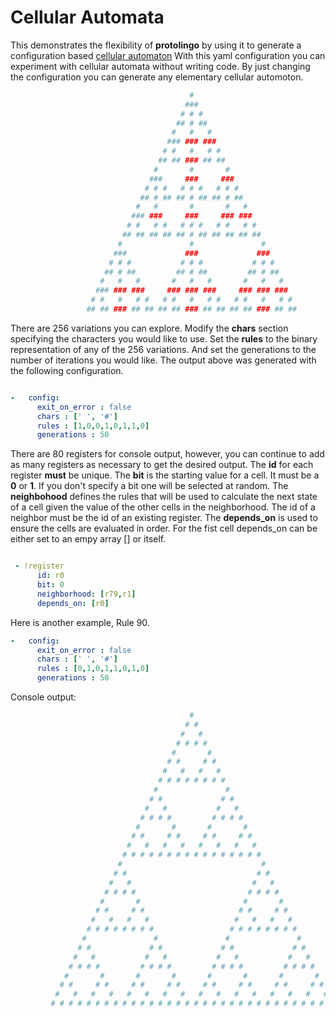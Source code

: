 # Cellular Automata

This demonstrates the flexibility of **protolingo** by using it to generate a configuration based [cellular automaton](http://mathworld.wolfram.com/ElementaryCellularAutomaton.html)
With this yaml configuration you can experiment with cellular automata without writing code. By just changing the configuration you can generate any elementary cellular automoton.


```bash
                                        #
                                       ###
                                      # # #
                                     ## # ##
                                    #   #   #
                                   ### ### ###
                                  # #   #   # #
                                 ## ## ### ## ##
                                #       #       #
                               ###     ###     ###
                              # # #   # # #   # # #
                             ## # ## ## # ## ## # ##
                            #   #       #       #   #
                           ### ###     ###     ### ###
                          # #   # #   # # #   # #   # #
                         ## ## ## ## ## # ## ## ## ## ##
                        #               #               #
                       ###             ###             ###
                      # # #           # # #           # # #
                     ## # ##         ## # ##         ## # ##
                    #   #   #       #   #   #       #   #   #
                   ### ### ###     ### ### ###     ### ### ###
                  # #   #   # #   # #   #   # #   # #   #   # #
                 ## ## ### ## ## ## ## ### ## ## ## ## ### ## ##
```

There are 256 variations you can explore. Modify the **chars** section specifying the characters you would like to use. Set the **rules** to the binary representation of any of the 256 variations. And set the generations to the number of iterations you would like. The output above was generated with the following configuration.

```yaml

-   config:
      exit_on_error : false
      chars : [' ', '#']
      rules : [1,0,0,1,0,1,1,0]
      generations : 50

```

There are 80 registers for console output, however, you can continue to add as many registers as necessary to get the desired output. The **id** for each register **must** be unique. The **bit** is the starting value for a cell. It must be a **0** or **1**. If you don't specify a bit one will be selected at random. The **neighbohood** defines the rules that will be used to calculate the next state of a cell given the value of the other cells in the neighborhood. The id of a neighbor must be the id of an existing register. The **depends_on** is used to ensure the cells are evaluated in order. For the fist cell depends_on can be either set to an empy array [] or itself.

```yaml

 - !register
      id: r0
      bit: 0
      neighborhood: [r79,r1]
      depends_on: [r0]

```

Here is another example, Rule 90.

```yaml
-   config:
      exit_on_error : false
      chars : [' ', '#']
      rules : [0,1,0,1,1,0,1,0]
      generations : 50

```

Console output:

```bash
                                        #
                                       # #
                                      #   #
                                     # # # #
                                    #       #
                                   # #     # #
                                  #   #   #   #
                                 # # # # # # # #
                                #               #
                               # #             # #
                              #   #           #   #
                             # # # #         # # # #
                            #       #       #       #
                           # #     # #     # #     # #
                          #   #   #   #   #   #   #   #
                         # # # # # # # # # # # # # # # #
                        #                               #
                       # #                             # #
                      #   #                           #   #
                     # # # #                         # # # #
                    #       #                       #       #
                   # #     # #                     # #     # #
                  #   #   #   #                   #   #   #   #
                 # # # # # # # #                 # # # # # # # #
                #               #               #               #
               # #             # #             # #             # #
              #   #           #   #           #   #           #   #
             # # # #         # # # #         # # # #         # # # #
            #       #       #       #       #       #       #       #
           # #     # #     # #     # #     # #     # #     # #     # #
          #   #   #   #   #   #   #   #   #   #   #   #   #   #   #   #
         # # # # # # # # # # # # # # # # # # # # # # # # # # # # # # # #
```

